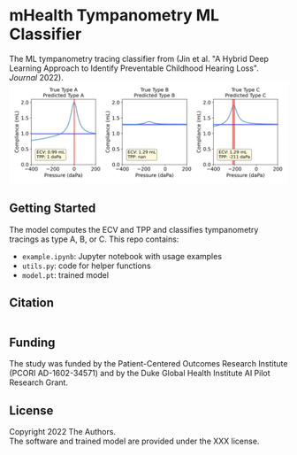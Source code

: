 # mHealth Tympanometry ML Classifier
The ML tympanometry tracing classifier from
(Jin et al. "A Hybrid Deep Learning Approach to Identify Preventable Childhood Hearing Loss".
*Journal* 2022).
![Example Tympanograms](ABC.png)

## Getting Started
The model computes the ECV and TPP and classifies tympanometry tracings as type A, B, or C.
This repo contains:
* `example.ipynb`: Jupyter notebook with usage examples
* `utils.py`: code for helper functions
* `model.pt`: trained model

## Citation
```bibtex
```

## Funding
The study was funded by the Patient-Centered Outcomes Research Institute (PCORI AD-1602-34571) and by the Duke Global Health Institute AI Pilot Research Grant.

## License
Copyright 2022 The Authors.  
The software and trained model are provided under the XXX license.
